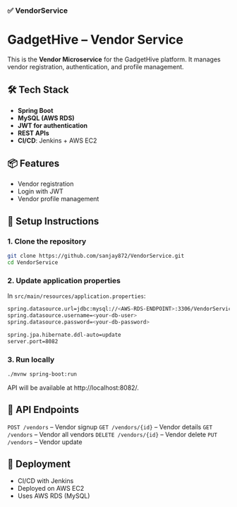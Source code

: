 ### ✅ VendorService

# GadgetHive – Vendor Service

This is the **Vendor Microservice** for the GadgetHive platform. It manages vendor registration, authentication, and profile management.

## 🛠 Tech Stack
- **Spring Boot**
- **MySQL (AWS RDS)**
- **JWT for authentication**
- **REST APIs**
- **CI/CD**: Jenkins + AWS EC2

## 📦 Features
- Vendor registration
- Login with JWT
- Vendor profile management

## 🔧 Setup Instructions

### 1. Clone the repository
```bash
git clone https://github.com/sanjay872/VendorService.git
cd VendorService
```

### 2. Update application properties
In `src/main/resources/application.properties`:
```bash
spring.datasource.url=jdbc:mysql://<AWS-RDS-ENDPOINT>:3306/VendorService
spring.datasource.username=<your-db-user>
spring.datasource.password=<your-db-password>

spring.jpa.hibernate.ddl-auto=update
server.port=8082
```

### 3. Run locally
```bash
./mvnw spring-boot:run
```
API will be available at http://localhost:8082/.

## 🧪 API Endpoints
`POST /vendors` – Vendor signup
`GET /vendors/{id}` – Vendor details
`GET /vendors` – Vendor all vendors
`DELETE /vendors/{id}` – Vendor delete
`PUT /vendors` – Vendor update

## 🚀 Deployment
- CI/CD with Jenkins
- Deployed on AWS EC2
- Uses AWS RDS (MySQL)
